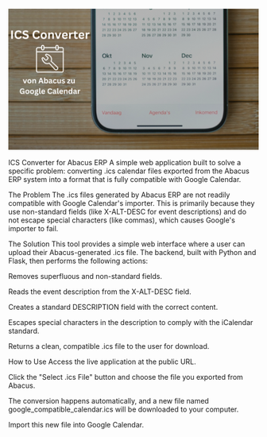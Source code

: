 ![ICS Converter Banner](banner.png)

ICS Converter for Abacus ERP
A simple web application built to solve a specific problem: converting .ics calendar files exported from the Abacus ERP system into a format that is fully compatible with Google Calendar.

The Problem
The .ics files generated by Abacus ERP are not readily compatible with Google Calendar's importer. This is primarily because they use non-standard fields (like X-ALT-DESC for event descriptions) and do not escape special characters (like commas), which causes Google's importer to fail.

The Solution
This tool provides a simple web interface where a user can upload their Abacus-generated .ics file. The backend, built with Python and Flask, then performs the following actions:

Removes superfluous and non-standard fields.

Reads the event description from the X-ALT-DESC field.

Creates a standard DESCRIPTION field with the correct content.

Escapes special characters in the description to comply with the iCalendar standard.

Returns a clean, compatible .ics file to the user for download.

How to Use
Access the live application at the public URL.

Click the "Select .ics File" button and choose the file you exported from Abacus.

The conversion happens automatically, and a new file named google_compatible_calendar.ics will be downloaded to your computer.

Import this new file into Google Calendar.
